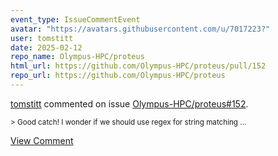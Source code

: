 ```yaml
---
event_type: IssueCommentEvent
avatar: "https://avatars.githubusercontent.com/u/7017223?"
user: tomstitt
date: 2025-02-12
repo_name: Olympus-HPC/proteus
html_url: https://github.com/Olympus-HPC/proteus/pull/152
repo_url: https://github.com/Olympus-HPC/proteus
---
```


<a href='https://github.com/tomstitt' target='_blank'>tomstitt</a> commented on issue <a href='https://github.com/Olympus-HPC/proteus/pull/152' target='_blank'>Olympus-HPC/proteus#152</a>.

<small>> Good catch! I wonder if we should use regex for string matching...</small>

<a href='https://github.com/Olympus-HPC/proteus/pull/152' target='_blank'>View Comment</a>
